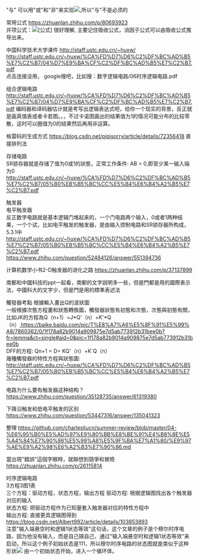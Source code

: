 "与" 可以用"或"和"非"来实现<img src="https://www.zhihu.com/equation?tex=AB%3D%28A%27%2BB%27%29%27"/>,所以"与"不是必须的

常用公式 https://zhuanlan.zhihu.com/p/80693923 <br/>
并项公式：<img src="https://www.zhihu.com/equation?tex=AB%2BAB%27%3DA" alt="[公式]" eeimg="1" data-formula="AB+AB'=A"> 很好理解,
主要记住吸收公式，消因子公式可以由吸收公式推导出来。

中国科学技术大学课件 http://staff.ustc.edu.cn/~huxw/ <br/> http://staff.ustc.edu.cn/~huxw/%CA%FD%D7%D6%C2%DF%BC%AD%B5%E7%C2%B7/04%D7%E9%BA%CF%C2%DF%BC%AD%B5%E7%C2%B7.pdf <br/>
点击连接没用， google搜吧，比如搜：数字逻辑电路/06时序逻辑电路.pdf

组合逻辑电路<br/> http://staff.ustc.edu.cn/~huxw/%CA%FD%D7%D6%C2%DF%BC%AD%B5%E7%C2%B7/04%D7%E9%BA%CF%C2%DF%BC%AD%B5%E7%C2%B7.pdf
编码器和译码器估计就是考写出逻辑表达式吧，给你一个现实的背景，反正就是画真值表或者卡若图。。，不过卡诺图画出的结果值为1的情况可能分布的比较零散，这时可以圈值为0的结果然后再用非运算。

格雷码的生成方式 https://blog.csdn.net/pipisorry/article/details/72356418 直接排列法

存储电路<br/>
SR锁存器就是存储了值为0或1的狀態，正常工作条件: AB = 0,即至少某一输入端为0 <br/> http://staff.ustc.edu.cn/~huxw/%CA%FD%D7%D6%C2%DF%BC%AD%B5%E7%C2%B7/05%B0%EB%B5%BC%CC%E5%B4%E6%B4%A2%B5%E7%C2%B7.pdf

触发器<br/>
电平触发器<br/>
反正数字电路就是基本逻辑门堆起来的，一个门电路两个输入，0或者1两种结果，一个个试，比如电平触发的触发器，是由输入控制电路和SR锁存器所构成，5.3.1中 http://staff.ustc.edu.cn/~huxw/%CA%FD%D7%D6%C2%DF%BC%AD%B5%E7%C2%B7/05%B0%EB%B5%BC%CC%E5%B4%E6%B4%A2%B5%E7%C2%B7.pdf <br/>https://www.zhihu.com/question/52484126/answer/551394736

计算机数学小书2-D触发器的进化之路 https://zhuanlan.zhihu.com/p/37137899

南郵和中國科技的ppt一起看，南郵的文字説明多一些，但是門都是用的國際表示法，中國科大的文字少，但是門是用的標準表述法

觸發器考點 根據輸入畫出Q的波狀圖<br/>
一般根據次態方程畫和狀態轉換圖，觸發器狀態有初態和次態，次態與初態有關，比如JK的方程為Q（n+1）=J*Q'（n）+K'*Q（n）,https://baike.baidu.com/pic/T%E8%A7%A6%E5%8F%91%E5%99%A8/7860362/0/1f178a82b9014a909875e7d5ab773912b31bee0b?fr=lemma&ct=single#aid=0&pic=1f178a82b9014a909875e7d5ab773912b31bee0b <br/>
DFF的方程: Qn+1 = D= KQ'（n）+K`Q（n）<br/>
幾種觸發器的特性方程與狀態圖:<br/>
http://staff.ustc.edu.cn/~huxw/%CA%FD%D7%D6%C2%DF%BC%AD%B5%E7%C2%B7/05%B0%EB%B5%BC%CC%E5%B4%E6%B4%A2%B5%E7%C2%B7.pdf

电路为什么要有触发器这种结构？https://www.zhihu.com/question/35128735/answer/61319380

下降沿触发和低电平触发的区别 https://www.zhihu.com/question/53447316/answer/135041323

整理 https://github.com/charlesliucn/summer-review/blob/master/04-%E6%95%B0%E5%AD%97%E9%80%BB%E8%BE%91%E4%B8%8E%E5%A4%84%E7%90%86%E5%99%A8%E5%9F%BA%E7%A1%80/%E9%97%AE%E9%A2%98%E6%A2%B3%E7%90%86.md

當出現"錯誤"這個字眼時，就聯想到競爭和冒險 https://zhuanlan.zhihu.com/p/26115814

时序逻辑电路 <br/> 
3方程3图1表 <br/> 
三个方程：驱动方程，状态方程，输出方程
驱动方程: 根据逻辑图找出各个触发器对应的输入 <br/>
状态方程: 把驱动方程作为已知量套入触发器对应的特性方程中 <br/>
输出方程: 直接更具逻辑图得到 <br/>
https://blog.csdn.net/Albert992/article/details/103853893 <br/>
注意"输入端悬空时和逻辑1状态等效"这句话，这个文章的例子是个穆尔时序电路，因为他没有输入，而是自己搞自己，通过"输入端悬空时和逻辑1状态等效"来启动，所以这个例子初始状态是111，所以穆尔时序电路的状态图就是类似于这种形状<img src="https://img-blog.csdnimg.cn/20200106151053134.png"/> 由一个初始状态开始，进入一个循环体。



